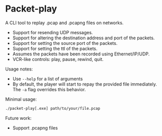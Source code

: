 # Packet-play

A CLI tool to replay .pcap and .pcapng files on networks.
- Support for resending UDP messages.
- Support for altering the destination address and port of the packets.
- Support for setting the source port of the packets.
- Support for setting the ttl of the packets.
- Assumes the packets have been recorded using Ethernet/IP/UDP.
- VCR-like controls: play, pause, rewind, quit.

Usage notes:
- Use `--help` for a list of arguments
- By default, the player will start to repay the provided file immediately. The `-a` flag overrides this behavior.

Minimal usage:
```sh
./packet-play[.exe] path/to/your/file.pcap
```

Future work:
- Support .pcapng files